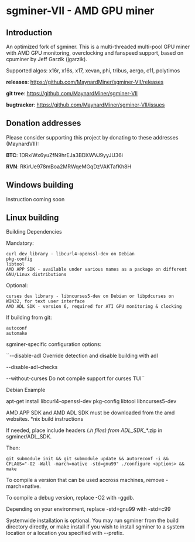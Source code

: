 # sgminer-VII - AMD GPU miner


## Introduction

An optimized fork of sgminer. This is a multi-threaded multi-pool GPU miner with AMD GPU monitoring,
overclocking and fanspeed support, based on cpuminer by Jeff Garzik (jgarzik).

Supported algos: x16r, x16s, x17, xevan, phi, tribus, aergo, c11, polytimos

**releases**: https://github.com/MaynardMiner/sgminer-VII/releases

**git tree**: https://github.com/MaynardMiner/sgminer-VII

**bugtracker**: https://github.com/MaynardMiner/sgminer-VII/issues

## Donation addresses

Please consider supporting this project by donating to these addresses (MaynardVII):

**BTC**: 1DRxiWx6yuZfN9hrEJa3BDXWVJ9yyJU36i

**RVN**: RKirUe978mBoa2MRWqeMGqDzVAKTafKh8H

## Windows building

Instruction coming soon

## Linux building

Building
Dependencies

Mandatory:

    curl dev library - libcurl4-openssl-dev on Debian
    pkg-config
    libtool
    AMD APP SDK	- available under various names as a package on different GNU/Linux distributions

Optional:

    curses dev library - libncurses5-dev on Debian or libpdcurses on WIN32, for text user interface
    AMD ADL SDK - version 6, required for ATI GPU monitoring & clocking

If building from git:

    autoconf
    automake

sgminer-specific configuration options:

``--disable-adl           Override detection and disable building with adl

--disable-adl-checks

--without-curses        Do not compile support for curses TUI``

Debian Example

apt-get install libcurl4-openssl-dev pkg-config libtool libncurses5-dev

AMD APP SDK and AMD ADL SDK must be downloaded from the amd websites.
*nix build instructions

If needed, place include headers (*.h files) from ADL_SDK_*<VERSION>*.zip in sgminer/ADL_SDK.

Then:

``git submodule init && git submodule update && autoreconf -i && CFLAGS="-O2 -Wall -march=native -std=gnu99" ./configure <options> && make``

To compile a version that can be used accross machines, remove -march=native.

To compile a debug version, replace -O2 with -ggdb.

Depending on your environment, replace -std=gnu99 with -std=c99

Systemwide installation is optional. You may run sgminer from the build directory directly, or make install if you wish to install sgminer to a system location or a location you specified with --prefix.
